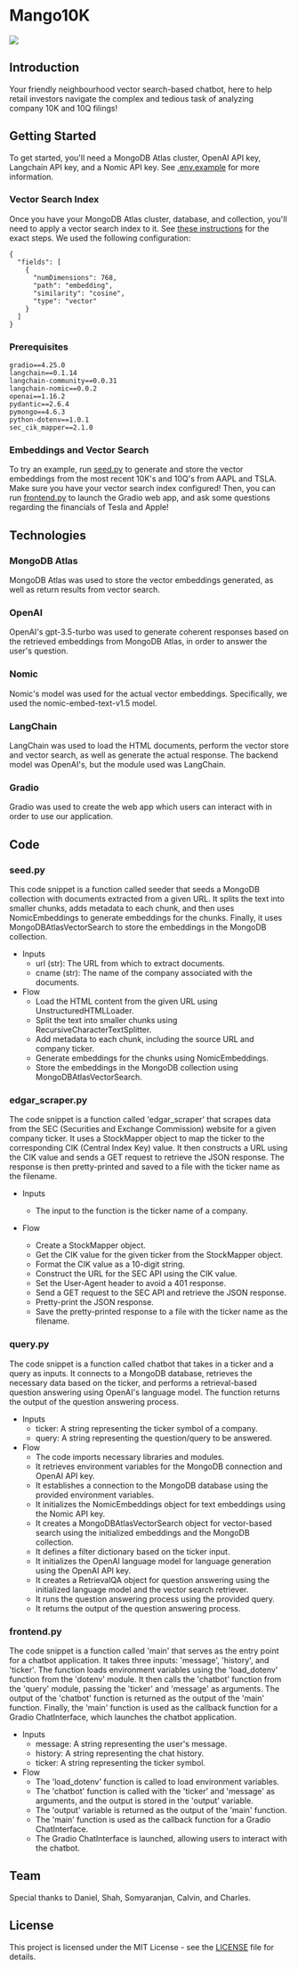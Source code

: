 # Mango10K

<img src="https://github.com/Chubbyman2/Mango10K/blob/main/docs/demo.PNG">

## Introduction
Your friendly neighbourhood vector search-based chatbot, here to help retail investors navigate the complex and tedious task of analyzing company 10K and 10Q filings!

## Getting Started
To get started, you'll need a MongoDB Atlas cluster, OpenAI API key, Langchain API key, and a Nomic API key. See [.env.example](https://github.com/Chubbyman2/Mango10K/blob/main/.env.example) for more information.
### Vector Search Index
Once you have your MongoDB Atlas cluster, database, and collection, you'll need to apply a vector search index to it. See [these instructions](https://www.mongodb.com/docs/atlas/atlas-vector-search/create-index/) for the exact steps. We used the following configuration:
```
{
  "fields": [
    {
      "numDimensions": 768,
      "path": "embedding",
      "similarity": "cosine",
      "type": "vector"
    }
  ]
}
```

### Prerequisites
```
gradio==4.25.0
langchain==0.1.14
langchain-community==0.0.31
langchain-nomic==0.0.2
openai==1.16.2
pydantic==2.6.4
pymongo==4.6.3
python-dotenv==1.0.1
sec_cik_mapper==2.1.0
```

### Embeddings and Vector Search
To try an example, run [seed.py](https://github.com/Chubbyman2/Mango10K/blob/main/seed.py) to generate and store the vector embeddings from the most recent 10K's and 10Q's from AAPL and TSLA. Make sure you have your vector search index configured! Then, you can run [frontend.py](https://github.com/Chubbyman2/Mango10K/blob/main/frontend.py) to launch the Gradio web app, and ask some questions regarding the financials of Tesla and Apple!

## Technologies
### MongoDB Atlas
MongoDB Atlas was used to store the vector embeddings generated, as well as return results from vector search.

### OpenAI
OpenAI's gpt-3.5-turbo was used to generate coherent responses based on the retrieved embeddings from MongoDB Atlas, in order to answer the user's question.

### Nomic
Nomic's model was used for the actual vector embeddings. Specifically, we used the nomic-embed-text-v1.5 model.

### LangChain
LangChain was used to load the HTML documents, perform the vector store and vector search, as well as generate the actual response. The backend model was OpenAI's, but the module used was LangChain.

### Gradio
Gradio was used to create the web app which users can interact with in order to use our application.

## Code
### seed.py
This code snippet is a function called seeder that seeds a MongoDB collection with documents extracted from a given URL. It splits the text into smaller chunks, adds metadata to each chunk, and then uses NomicEmbeddings to generate embeddings for the chunks. Finally, it uses MongoDBAtlasVectorSearch to store the embeddings in the MongoDB collection.

- Inputs
    - url (str): The URL from which to extract documents.
    - cname (str): The name of the company associated with the documents.
- Flow
    - Load the HTML content from the given URL using UnstructuredHTMLLoader.
    - Split the text into smaller chunks using RecursiveCharacterTextSplitter.
    - Add metadata to each chunk, including the source URL and company ticker.
    - Generate embeddings for the chunks using NomicEmbeddings.
    - Store the embeddings in the MongoDB collection using MongoDBAtlasVectorSearch.

### edgar_scraper.py
The code snippet is a function called 'edgar_scraper' that scrapes data from the SEC (Securities and Exchange Commission) website for a given company ticker. It uses a StockMapper object to map the ticker to the corresponding CIK (Central Index Key) value. It then constructs a URL using the CIK value and sends a GET request to retrieve the JSON response. The response is then pretty-printed and saved to a file with the ticker name as the filename.

- Inputs
    - The input to the function is the ticker name of a company.

- Flow
    - Create a StockMapper object.
    - Get the CIK value for the given ticker from the StockMapper object.
    - Format the CIK value as a 10-digit string.
    - Construct the URL for the SEC API using the CIK value.
    - Set the User-Agent header to avoid a 401 response.
    - Send a GET request to the SEC API and retrieve the JSON response.
    - Pretty-print the JSON response.
    - Save the pretty-printed response to a file with the ticker name as the filename.

### query.py
The code snippet is a function called chatbot that takes in a ticker and a query as inputs. It connects to a MongoDB database, retrieves the necessary data based on the ticker, and performs a retrieval-based question answering using OpenAI's language model. The function returns the output of the question answering process.

- Inputs
    - ticker: A string representing the ticker symbol of a company.
    - query: A string representing the question/query to be answered.
- Flow
    - The code imports necessary libraries and modules.
    - It retrieves environment variables for the MongoDB connection and OpenAI API key.
    - It establishes a connection to the MongoDB database using the provided environment variables.
    - It initializes the NomicEmbeddings object for text embeddings using the Nomic API key.
    - It creates a MongoDBAtlasVectorSearch object for vector-based search using the initialized embeddings and the MongoDB collection.
    - It defines a filter dictionary based on the ticker input.
    - It initializes the OpenAI language model for language generation using the OpenAI API key.
    - It creates a RetrievalQA object for question answering using the initialized language model and the vector search retriever.
    - It runs the question answering process using the provided query.
    - It returns the output of the question answering process.

### frontend.py
The code snippet is a function called 'main' that serves as the entry point for a chatbot application. It takes three inputs: 'message', 'history', and 'ticker'. The function loads environment variables using the 'load_dotenv' function from the 'dotenv' module. It then calls the 'chatbot' function from the 'query' module, passing the 'ticker' and 'message' as arguments. The output of the 'chatbot' function is returned as the output of the 'main' function. Finally, the 'main' function is used as the callback function for a Gradio ChatInterface, which launches the chatbot application.

- Inputs
    - message: A string representing the user's message.
    - history: A string representing the chat history.
    - ticker: A string representing the ticker symbol.
- Flow
    - The 'load_dotenv' function is called to load environment variables.
    - The 'chatbot' function is called with the 'ticker' and 'message' as arguments, and the output is stored in the 'output' variable.
    - The 'output' variable is returned as the output of the 'main' function.
    - The 'main' function is used as the callback function for a Gradio ChatInterface.
    - The Gradio ChatInterface is launched, allowing users to interact with the chatbot.
 
## Team
Special thanks to Daniel, Shah, Somyaranjan, Calvin, and Charles.

## License
This project is licensed under the MIT License - see the <a href="https://github.com/Chubbyman2/Mango10K/blob/main/LICENSE">LICENSE</a> file for details.
